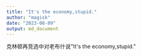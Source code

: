 ```yaml
---
title: "It's the economy,stupid."
author: "magisk"
date: "2023-08-09"
output: md_document
---
```




克林顿再竞选中对老布什说"It's the economy,stupid."
